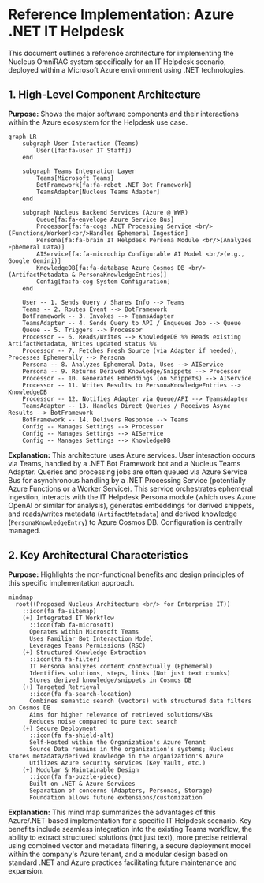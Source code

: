 # Reference Implementation: Azure .NET IT Helpdesk

This document outlines a reference architecture for implementing the Nucleus OmniRAG system specifically for an IT Helpdesk scenario, deployed within a Microsoft Azure environment using .NET technologies.

## 1. High-Level Component Architecture

**Purpose:** Shows the major software components and their interactions within the Azure ecosystem for the Helpdesk use case.

```mermaid
graph LR
    subgraph User Interaction (Teams)
        User([fa:fa-user IT Staff])
    end

    subgraph Teams Integration Layer
        Teams[Microsoft Teams]
        BotFramework[fa:fa-robot .NET Bot Framework]
        TeamsAdapter[Nucleus Teams Adapter]
    end

    subgraph Nucleus Backend Services (Azure @ WWR)
        Queue[fa:fa-envelope Azure Service Bus]
        Processor[fa:fa-cogs .NET Processing Service <br/>(Functions/Worker)<br/>Handles Ephemeral Ingestion]
        Persona[fa:fa-brain IT Helpdesk Persona Module <br/>(Analyzes Ephemeral Data)]
        AIService[fa:fa-microchip Configurable AI Model <br/>(e.g., Google Gemini)]
        KnowledgeDB[fa:fa-database Azure Cosmos DB <br/>(ArtifactMetadata & PersonaKnowledgeEntries)]
        Config[fa:fa-cog System Configuration]
    end

    User -- 1. Sends Query / Shares Info --> Teams
    Teams -- 2. Routes Event --> BotFramework
    BotFramework -- 3. Invokes --> TeamsAdapter
    TeamsAdapter -- 4. Sends Query to API / Enqueues Job --> Queue
    Queue -- 5. Triggers --> Processor
    Processor -- 6. Reads/Writes --> KnowledgeDB %% Reads existing ArtifactMetadata, Writes updated status %%
    Processor -- 7. Fetches Fresh Source (via Adapter if needed), Processes Ephemerally --> Persona
    Persona -- 8. Analyzes Ephemeral Data, Uses --> AIService
    Persona -- 9. Returns Derived Knowledge/Snippets --> Processor
    Processor -- 10. Generates Embeddings (on Snippets) --> AIService
    Processor -- 11. Writes Results to PersonaKnowledgeEntries --> KnowledgeDB
    Processor -- 12. Notifies Adapter via Queue/API --> TeamsAdapter
    TeamsAdapter -- 13. Handles Direct Queries / Receives Async Results --> BotFramework
    BotFramework -- 14. Delivers Response --> Teams
    Config -- Manages Settings --> Processor
    Config -- Manages Settings --> AIService
    Config -- Manages Settings --> KnowledgeDB
```

**Explanation:** This architecture uses Azure services. User interaction occurs via Teams, handled by a .NET Bot Framework bot and a Nucleus Teams Adapter. Queries and processing jobs are often queued via Azure Service Bus for asynchronous handling by a .NET Processing Service (potentially Azure Functions or a Worker Service). This service orchestrates ephemeral ingestion, interacts with the IT Helpdesk Persona module (which uses Azure OpenAI or similar for analysis), generates embeddings for derived snippets, and reads/writes metadata (`ArtifactMetadata`) and derived knowledge (`PersonaKnowledgeEntry`) to Azure Cosmos DB. Configuration is centrally managed.

## 2. Key Architectural Characteristics

**Purpose:** Highlights the non-functional benefits and design principles of this specific implementation approach.

```mermaid
mindmap
  root((Proposed Nucleus Architecture <br/> for Enterprise IT))
    ::icon(fa fa-sitemap)
    (+) Integrated IT Workflow
      ::icon(fab fa-microsoft)
      Operates within Microsoft Teams
      Uses Familiar Bot Interaction Model
      Leverages Teams Permissions (RSC)
    (+) Structured Knowledge Extraction
      ::icon(fa fa-filter)
      IT Persona analyzes content contextually (Ephemeral)
      Identifies solutions, steps, links (Not just text chunks)
      Stores derived knowledge/snippets in Cosmos DB
    (+) Targeted Retrieval
      ::icon(fa fa-search-location)
      Combines semantic search (vectors) with structured data filters on Cosmos DB
      Aims for higher relevance of retrieved solutions/KBs
      Reduces noise compared to pure text search
    (+) Secure Deployment
      ::icon(fa fa-shield-alt)
      Self-Hosted within the Organization's Azure Tenant
      Source Data remains in the organization's systems; Nucleus stores metadata/derived knowledge in the organization's Azure
      Utilizes Azure security services (Key Vault, etc.)
    (+) Modular & Maintainable Design
      ::icon(fa fa-puzzle-piece)
      Built on .NET & Azure Services
      Separation of concerns (Adapters, Personas, Storage)
      Foundation allows future extensions/customization
```

**Explanation:** This mind map summarizes the advantages of this Azure/.NET-based implementation for a specific IT Helpdesk scenario. Key benefits include seamless integration into the existing Teams workflow, the ability to extract structured solutions (not just text), more precise retrieval using combined vector and metadata filtering, a secure deployment model within the company's Azure tenant, and a modular design based on standard .NET and Azure practices facilitating future maintenance and expansion.
